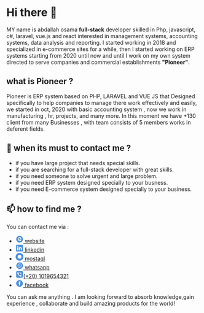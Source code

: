  # Hi there 👋

MY name is abdallah osama **full-stack** developer skilled in Php, javascript, c#, laravel, vue.js and react interested in management systems, accounting systems, data analysis and reporting. I started working in 2018 and specialized in e-commerce sites for a while, then I started working on ERP systems starting from 2020 until now and until I work on my own system directed to serve companies and commercial establishments **"Pioneer"**.

## what is Pioneer ?

Pioneer is ERP system based on PHP, LARAVEL and VUE JS that Designed specifically to help companies to manage there work effectively and easily, we started in oct, 2020 with basic accounting system , now we work in manufacturing , hr, projects, and many more. In this moment we have +130 client from many Businesses , with team consists of 5 members works in deferent fields.

## 💬 when its must to contact me ?
 
 - if you have large project that needs special skills.
 - if you are searching for a full-stack developer with great skills.
 - if you need someone to solve urgent and large problem.
 - if you need ERP system designed  specially  to your busness.
 - if you need E-commerce system designed  specially to your business.

## 📫 how to find me ?

You can contact me via :
- [<img src="/website.png" width="20" height="20"> website](https://abdllahosama.github.io)
- [<img src="/linkedin.png" width="20" height="20"> linkedin](https://www.linkedin.com/in/abdallahosama/)
- [<img src="/mostaql.png" width="20" height="20">  mostaql](https://mostaql.com/u/a_allh)
- [<img src="/whatsapp.png" width="20" height="20"> whatsapp](https://wa.me/01019654321)
- [<img src="/mobile.png" width="20" height="20">(+20) 1019654321](#)
- [<img src="/facebook.png" width="20" height="20" > facebook](https://www.facebook.com/a.allh123)

You can ask me anything . I am looking forward to absorb knowledge,gain experience , collaborate and build amazing products for the world!
